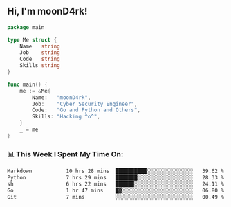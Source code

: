 <h2> Hi, I'm moonD4rk!</h2>

```go
package main

type Me struct {
	Name   string
	Job    string
	Code   string
	Skills string
}

func main() {
	me := &Me{
		Name:   "moonD4rk",
		Job:    "Cyber Security Engineer",
		Code:   "Go and Python and Others",
		Skills: "Hacking ^o^",
	}
	_ = me
}
```

<h3>📊 This Week I Spent My Time On:</h3>
<!-- <img align='right' src="https://github-readme-stats.vercel.app/api?username=moond4rk&show_icons=true&theme=radical", width="300" height="150"> -->

<!--START_SECTION:waka-->

```txt
Markdown           10 hrs 28 mins  ██████████░░░░░░░░░░░░░░░   39.62 %
Python             7 hrs 29 mins   ███████░░░░░░░░░░░░░░░░░░   28.33 %
sh                 6 hrs 22 mins   ██████░░░░░░░░░░░░░░░░░░░   24.11 %
Go                 1 hr 47 mins    █▓░░░░░░░░░░░░░░░░░░░░░░░   06.80 %
Git                7 mins          ░░░░░░░░░░░░░░░░░░░░░░░░░   00.49 %
```

<!--END_SECTION:waka-->

